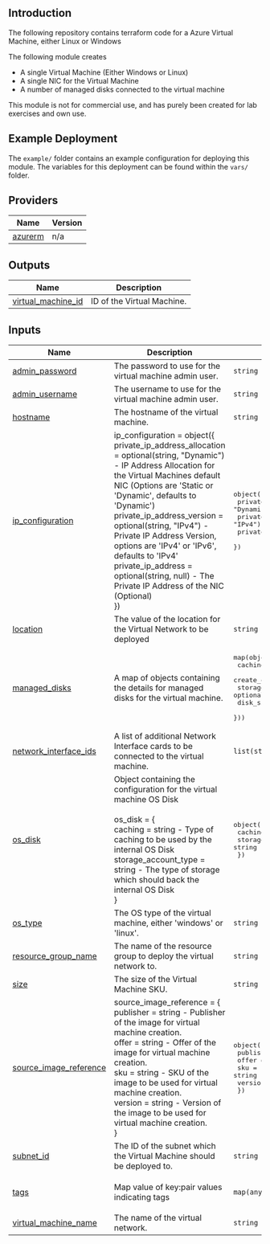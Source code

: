 
## Introduction
The following repository contains terraform code for a Azure Virtual Machine, either Linux or Windows

The following module creates
- A single Virtual Machine (Either Windows or Linux)
- A single NIC for the Virtual Machine
- A number of managed disks connected to the virtual machine

This module is not for commercial use, and has purely been created for lab exercises and own use.

## Example Deployment
The `example/` folder contains an example configuration for deploying this module. The variables for this deployment can be found within the `vars/` folder.

## Providers

| Name | Version |
|------|---------|
| <a name="provider_azurerm"></a> [azurerm](#provider\_azurerm) | n/a |

## Outputs

| Name | Description |
|------|-------------|
| <a name="output_virtual_machine_id"></a> [virtual\_machine\_id](#output\_virtual\_machine\_id) | ID of the Virtual Machine. |

## Inputs

| Name | Description | Type | Default | Required |
|------|-------------|------|---------|:--------:|
| <a name="input_admin_password"></a> [admin\_password](#input\_admin\_password) | The password to use for the virtual machine admin user. | `string` | n/a | yes |
| <a name="input_admin_username"></a> [admin\_username](#input\_admin\_username) | The username to use for the virtual machine admin user. | `string` | n/a | yes |
| <a name="input_hostname"></a> [hostname](#input\_hostname) | The hostname of the virtual machine. | `string` | `null` | no |
| <a name="input_ip_configuration"></a> [ip\_configuration](#input\_ip\_configuration) | ip\_configuration = object({<br/>      private\_ip\_address\_allocation = optional(string, "Dynamic") - IP Address Allocation for the Virtual Machines default NIC (Options are 'Static or 'Dynamic', defaults to 'Dynamic')<br/>      private\_ip\_address\_version    = optional(string, "IPv4")    - Private IP Address Version, options are 'IPv4' or 'IPv6', defaults to 'IPv4'<br/>      private\_ip\_address            = optional(string, null)      - The Private IP Address of the NIC (Optional)<br/>    }) | <pre>object({<br/>    private_ip_address_allocation = optional(string, "Dynamic")<br/>    private_ip_address_version    = optional(string, "IPv4")<br/>    private_ip_address            = optional(string, null)<br/>  })</pre> | n/a | yes |
| <a name="input_location"></a> [location](#input\_location) | The value of the location for the Virtual Network to be deployed | `string` | n/a | yes |
| <a name="input_managed_disks"></a> [managed\_disks](#input\_managed\_disks) | A map of objects containing the details for managed disks for the virtual machine. | <pre>map(object({<br/>    caching              = optional(string, "ReadWrite")<br/>    create_option        = optional(string, "Attach")<br/>    storage_account_type = optional(string, "Standard_LRS")<br/>    disk_size_gb         = string<br/>  }))</pre> | `{}` | no |
| <a name="input_network_interface_ids"></a> [network\_interface\_ids](#input\_network\_interface\_ids) | A list of additional Network Interface cards to be connected to the virtual machine. | `list(string)` | `[]` | no |
| <a name="input_os_disk"></a> [os\_disk](#input\_os\_disk) | Object containing the configuration for the virtual machine OS Disk<br/><br/>    os\_disk = {<br/>        caching              = string - Type of caching to be used by the internal OS Disk<br/>        storage\_account\_type = string - The type of storage which should back the internal OS Disk<br/>    } | <pre>object({<br/>    caching              = string<br/>    storage_account_type = string<br/>  })</pre> | <pre>{<br/>  "caching": "None",<br/>  "storage_account_type": "Standard_LRS"<br/>}</pre> | no |
| <a name="input_os_type"></a> [os\_type](#input\_os\_type) | The OS type of the virtual machine, either 'windows' or 'linux'. | `string` | n/a | yes |
| <a name="input_resource_group_name"></a> [resource\_group\_name](#input\_resource\_group\_name) | The name of the resource group to deploy the virtual network to. | `string` | n/a | yes |
| <a name="input_size"></a> [size](#input\_size) | The size of the Virtual Machine SKU. | `string` | n/a | yes |
| <a name="input_source_image_reference"></a> [source\_image\_reference](#input\_source\_image\_reference) | source\_image\_reference = {<br/>        publisher = string - Publisher of the image for virtual machine creation.<br/>        offer     = string - Offer of the image for virtual machine creation.<br/>        sku       = string - SKU of the image to be used for virtual machine creation.<br/>        version   = string - Version of the image to be used for virtual machine creation.<br/>    } | <pre>object({<br/>    publisher = string<br/>    offer     = string<br/>    sku       = string<br/>    version   = string<br/>  })</pre> | `null` | no |
| <a name="input_subnet_id"></a> [subnet\_id](#input\_subnet\_id) | The ID of the subnet which the Virtual Machine should be deployed to. | `string` | n/a | yes |
| <a name="input_tags"></a> [tags](#input\_tags) | Map value of key:pair values indicating tags | `map(any)` | <pre>{<br/>  "terraform": "true"<br/>}</pre> | no |
| <a name="input_virtual_machine_name"></a> [virtual\_machine\_name](#input\_virtual\_machine\_name) | The name of the virtual network. | `string` | n/a | yes |  
